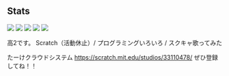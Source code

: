 ## Stats
![](http://github-profile-summary-cards.vercel.app/api/cards/profile-details?username=takechi-scratch&theme=city_lights)
![](http://github-profile-summary-cards.vercel.app/api/cards/repos-per-language?username=takechi-scratch&theme=city_lights)
![](http://github-profile-summary-cards.vercel.app/api/cards/most-commit-language?username=takechi-scratch&theme=city_lights)
![](http://github-profile-summary-cards.vercel.app/api/cards/stats?username=takechi-scratch&theme=city_lights)
![](http://github-profile-summary-cards.vercel.app/api/cards/productive-time?username=takechi-scratch&theme=city_lights&utcOffset=9)


高2です。
Scratch（活動休止）/ プログラミングいろいろ / スクキャ歌ってみた

たーけクラウドシステム
https://scratch.mit.edu/studios/33110478/
ぜひ登録してね！！
